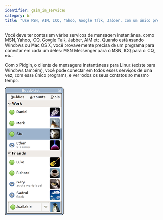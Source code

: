 ```yaml
---
identifier: gaim_im_services
category: br
title: "﻿Use MSN, AIM, ICQ, Yahoo, Google Talk, Jabber, com um único programa"
---
```


Você deve ter contas em vários serviços de mensagem instantânea, como MSN, Yahoo, ICQ, Google Talk, Jabber, AIM etc. Quando está usando Windows ou Mac OS X, você provavelmente precisa de um programa para conectar em cada um deles: MSN Messenger para o MSN, ICQ para o ICQ, etc.

Com o Pidgin, o cliente de mensagens instantâneas para Linux (existe 
para 
Windows também), você pode conectar em todos esses serviços de uma vez, com esse único programa, e ver todos os seus contatos ao mesmo tempo.


<img src="/img/gaim_im_services.png" />

  
